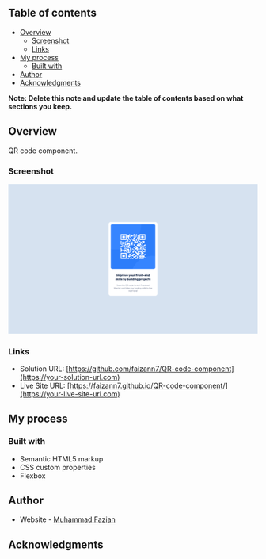 ## Table of contents

- [Overview](#overview)
  - [Screenshot](#screenshot)
  - [Links](#links)
- [My process](#my-process)
  - [Built with](#built-with)
- [Author](#author)
- [Acknowledgments](#acknowledgments)

**Note: Delete this note and update the table of contents based on what sections you keep.**

## Overview

QR code component.

### Screenshot

![](./screenshot.png)

### Links

- Solution URL: [https://github.com/faizann7/QR-code-component](https://your-solution-url.com)
- Live Site URL: [https://faizann7.github.io/QR-code-component/](https://your-live-site-url.com)

## My process

### Built with

- Semantic HTML5 markup
- CSS custom properties
- Flexbox

## Author

- Website - [Muhammad Fazian](https://faizann7.github.io/portfolio/)

## Acknowledgments
